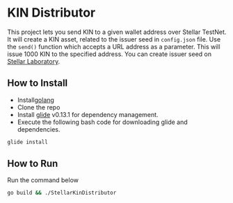 # KIN Distributor
This project lets you send KIN to a given wallet address over Stellar TestNet.
It will create a KIN asset, related to the issuer seed in `config.json` file.
Use the `send()` function which accepts a URL address as a parameter. This will issue 1000 KIN to the specified address.
You can create issuer seed on [Stellar Laboratory](https://www.stellar.org/laboratory/#account-creator?network=test).


## How to Install
* Install[golang](https://golang.org/doc/install#install)
* Clone the repo
* Install [glide](https://github.com/Masterminds/glide) v0.13.1 for dependency management.
* Execute the following bash code for downloading glide and dependencies.  
```bash
glide install
```


## How to Run
Run the command below
```bash
go build && ./StellarKinDistributor
```
